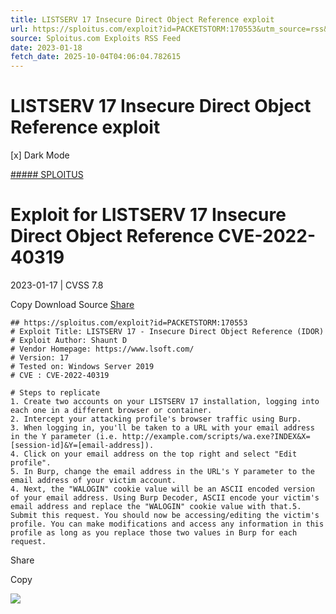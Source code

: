 ```yaml
---
title: LISTSERV 17 Insecure Direct Object Reference exploit
url: https://sploitus.com/exploit?id=PACKETSTORM:170553&utm_source=rss&utm_medium=rss
source: Sploitus.com Exploits RSS Feed
date: 2023-01-18
fetch_date: 2025-10-04T04:06:04.782615
---
```


# LISTSERV 17 Insecure Direct Object Reference exploit

[x]
Dark Mode

[##### SPLOITUS](/)

# Exploit for LISTSERV 17 Insecure Direct Object Reference CVE-2022-40319

2023-01-17 | CVSS 7.8

Copy
Download
Source
[Share](#share-url)

```
## https://sploitus.com/exploit?id=PACKETSTORM:170553
# Exploit Title: LISTSERV 17 - Insecure Direct Object Reference (IDOR)
# Exploit Author: Shaunt D
# Vendor Homepage: https://www.lsoft.com/
# Version: 17
# Tested on: Windows Server 2019
# CVE : CVE-2022-40319

# Steps to replicate
1. Create two accounts on your LISTSERV 17 installation, logging into each one in a different browser or container.
2. Intercept your attacking profile's browser traffic using Burp.
3. When logging in, you'll be taken to a URL with your email address in the Y parameter (i.e. http://example.com/scripts/wa.exe?INDEX&X=[session-id]&Y=[email-address]).
4. Click on your email address on the top right and select "Edit profile".
5. In Burp, change the email address in the URL's Y parameter to the email address of your victim account.
4. Next, the "WALOGIN" cookie value will be an ASCII encoded version of your email address. Using Burp Decoder, ASCII encode your victim's email address and replace the "WALOGIN" cookie value with that.5. Submit this request. You should now be accessing/editing the victim's profile. You can make modifications and access any information in this profile as long as you replace those two values in Burp for each request.
```

Share

Copy

![](https://mc.yandex.ru/watch/54912310)